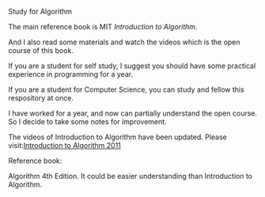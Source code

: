 Study for Algorithm

The main reference book is MIT *Introduction to Algorithm*.

And I also read some materials and watch the videos which is the open course of this book.

If you are a student for self study, I suggest you should have some practical experience in programming for a year.

If you are a student for Computer Science, you can study and fellow this respository at once.

I have worked for a year, and now can partially understand the open course. So I decide to take some notes for improvement.

The videos of Introduction to Algorithm have been updated. Please visit:[Introduction to Algorithm 2011](https://ocw.mit.edu/courses/electrical-engineering-and-computer-science/6-006-introduction-to-algorithms-fall-2011/index.htm)

Reference book:

Algorithm 4th Edition. It could be easier understanding than Introduction to Algorithm.
